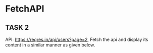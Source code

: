# FetchAPI
## TASK 2
API: https://reqres.in/api/users?page=2, Fetch the api and display its content in a similar manner as given below.
